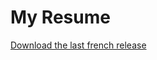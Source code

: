 # My Resume

[Download the last french release](https://raw.githubusercontent.com/claudusd/resume/master/fr.pdf)
